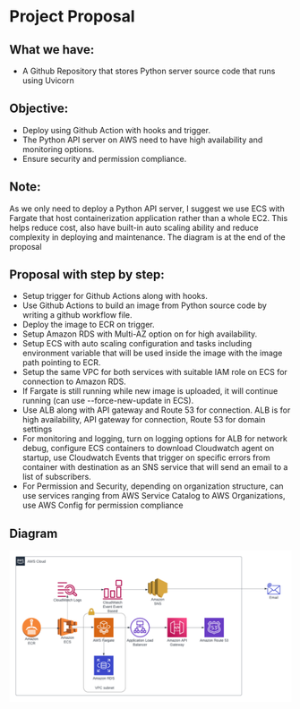 # Project Proposal

## What we have:

- A Github Repository that stores Python server source code that runs using Uvicorn

## Objective:

- Deploy using Github Action with hooks and trigger.
- The Python API server on AWS need to have high availability and monitoring options.
- Ensure security and permission compliance.

## Note:

As we only need to deploy a Python API server, I suggest we use ECS with Fargate that host containerization application rather than a whole EC2. This helps reduce cost, also have built-in auto scaling ability and reduce complexity in deploying and maintenance. The diagram is at the end of the proposal

## Proposal with step by step:

- Setup trigger for Github Actions along with hooks.
- Use Github Actions to build an image from Python source code by writing a github workflow file.
- Deploy the image to ECR on trigger.
- Setup Amazon RDS with Multi-AZ option on for high availability.
- Setup ECS with auto scaling configuration and tasks including environment variable that will be used inside the image with the image path pointing to ECR.
- Setup the same VPC for both services with suitable IAM role on ECS for connection to Amazon RDS.
- If Fargate is still running while new image is uploaded, it will continue running (can use --force-new-update in ECS).
- Use ALB along with API gateway and Route 53 for connection. ALB is for high availability, API gateway for connection, Route 53 for domain settings
- For monitoring and logging, turn on logging options for ALB for network debug, configure ECS containers to download Cloudwatch agent on startup, use Cloudwatch Events that trigger on specific errors from container with destination as an SNS service that will send an email to a list of subscribers.
- For Permission and Security, depending on organization structure, can use services ranging from AWS Service Catalog to AWS Organizations, use AWS Config for permission compliance

## Diagram

![Diagram](./doc/Cloud%20Architecture.png 'Cloud Architecture Diagram')
